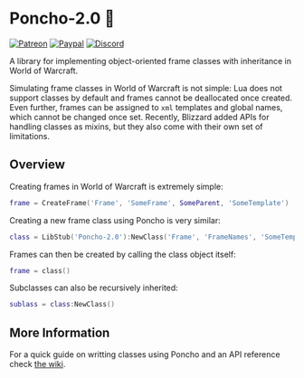 # Poncho-2.0 :running_shirt_with_sash:
[![Patreon](http://img.shields.io/badge/news%20&%20rewards-patreon-ff4d42)](https://www.patreon.com/jaliborc)
[![Paypal](http://img.shields.io/badge/donate-paypal-1d3fe5)](https://www.paypal.me/jaliborc)
[![Discord](http://img.shields.io/badge/discuss-discord-5865F2)](https://bit.ly/discord-jaliborc)

A library for implementing object-oriented frame classes with inheritance in World of Warcraft.

Simulating frame classes in World of Warcraft is not simple: Lua does not support classes by default and frames cannot be deallocated once created. Even further, frames can be assigned to `xml` templates and global names, which cannot be changed once set. Recently, Blizzard added APIs for handling classes as mixins, but they also come with their own set of limitations.

## Overview
Creating frames in World of Warcraft is extremely simple:
````lua
frame = CreateFrame('Frame', 'SomeFrame', SomeParent, 'SomeTemplate')
````

Creating a new frame class using Poncho is very similar:

````lua
class = LibStub('Poncho-2.0'):NewClass('Frame', 'FrameNames', 'SomeTemplate')
````

Frames can then be created by calling the class object itself:
````lua
frame = class()
````

Subclasses can also be recursively inherited:
````lua
sublass = class:NewClass()
````

## More Information
For a quick guide on writting classes using Poncho and an API reference check [the wiki](https://github.com/Jaliborc/Poncho-2.0/wiki).
